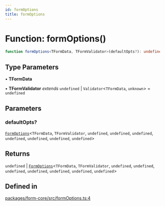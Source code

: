 ```yaml
---
id: formOptions
title: formOptions
---
```


# Function: formOptions()

```ts
function formOptions<TFormData, TFormValidator>(defaultOpts?): undefined | FormOptions<TFormData, TFormValidator, undefined, undefined, undefined, undefined, undefined, undefined, undefined>
```

## Type Parameters

• **TFormData**

• **TFormValidator** *extends* `undefined` \| `Validator`\<`TFormData`, `unknown`\> = `undefined`

## Parameters

### defaultOpts?

[`FormOptions`](../interfaces/formoptions.md)\<`TFormData`, `TFormValidator`, `undefined`, `undefined`, `undefined`, `undefined`, `undefined`, `undefined`, `undefined`\>

## Returns

`undefined` \| [`FormOptions`](../interfaces/formoptions.md)\<`TFormData`, `TFormValidator`, `undefined`, `undefined`, `undefined`, `undefined`, `undefined`, `undefined`, `undefined`\>

## Defined in

[packages/form-core/src/formOptions.ts:4](https://github.com/TanStack/form/blob/main/packages/form-core/src/formOptions.ts#L4)

